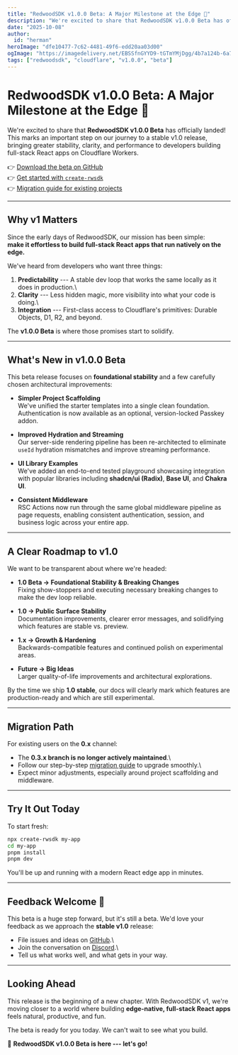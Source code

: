 ```yaml
---
title: "RedwoodSDK v1.0.0 Beta: A Major Milestone at the Edge 🚀"
description: "We're excited to share that RedwoodSDK v1.0.0 Beta has officially landed! This marks an important step on our journey to a stable v1.0 release."
date: "2025-10-08"
author:
  id: "herman"
heroImage: "dfe10477-7c62-4481-49f6-edd20aa03d00"
ogImage: "https://imagedelivery.net/EBSSfnGYYD9-tGTmYMjDgg/4b7a124b-6a74-4d9b-aade-b26871b30500/public"
tags: ["redwoodsdk", "cloudflare", "v1.0.0", "beta"]
---
```

# RedwoodSDK v1.0.0 Beta: A Major Milestone at the Edge 🚀

We're excited to share that **RedwoodSDK v1.0.0 Beta** has officially
landed! This marks an important step on our journey to a stable v1.0
release, bringing greater stability, clarity, and performance to
developers building full-stack React apps on Cloudflare Workers.

👉 [Download the beta on
GitHub](https://github.com/redwoodjs/sdk/releases/tag/v1.0.0-beta.2)\
👉 [Get started with
`create-rwsdk`](https://github.com/redwoodjs/create-rwsdk)\
👉 [Migration guide for existing
projects](https://docs.rwsdk.com/migrating)

------------------------------------------------------------------------

## Why v1 Matters

Since the early days of RedwoodSDK, our mission has been simple:\
**make it effortless to build full-stack React apps that run natively on
the edge.**

We've heard from developers who want three things:

1.  **Predictability** --- A stable dev loop that works the same locally
    as it does in production.\
2.  **Clarity** --- Less hidden magic, more visibility into what your
    code is doing.\
3.  **Integration** --- First-class access to Cloudflare's primitives:
    Durable Objects, D1, R2, and beyond.

The **v1.0.0 Beta** is where those promises start to solidify.

------------------------------------------------------------------------

## What's New in v1.0.0 Beta

This beta release focuses on **foundational stability** and a few
carefully chosen architectural improvements:

-   **Simpler Project Scaffolding**\
    We've unified the starter templates into a single clean foundation.
    Authentication is now available as an optional, version-locked
    Passkey addon.

-   **Improved Hydration and Streaming**\
    Our server-side rendering pipeline has been re-architected to
    eliminate `useId` hydration mismatches and improve streaming
    performance.

-   **UI Library Examples**\
    We've added an end-to-end tested playground showcasing integration
    with popular libraries including **shadcn/ui (Radix)**, **Base UI**,
    and **Chakra UI**.

-   **Consistent Middleware**\
    RSC Actions now run through the same global middleware pipeline as
    page requests, enabling consistent authentication, session, and
    business logic across your entire app.

------------------------------------------------------------------------

## A Clear Roadmap to v1.0

We want to be transparent about where we're headed:

-   **1.0 Beta → Foundational Stability & Breaking Changes**\
    Fixing show-stoppers and executing necessary breaking changes to
    make the dev loop reliable.

-   **1.0 → Public Surface Stability**\
    Documentation improvements, clearer error messages, and solidifying
    which features are stable vs. preview.

-   **1.x → Growth & Hardening**\
    Backwards-compatible features and continued polish on experimental
    areas.

-   **Future → Big Ideas**\
    Larger quality-of-life improvements and architectural explorations.

By the time we ship **1.0 stable**, our docs will clearly mark which
features are production-ready and which are still experimental.

------------------------------------------------------------------------

## Migration Path

For existing users on the **0.x** channel:

-   The **0.3.x branch is no longer actively maintained**.\
-   Follow our step-by-step [migration
    guide](https://docs.rwsdk.com/migrating) to upgrade smoothly.\
-   Expect minor adjustments, especially around project scaffolding and
    middleware.

------------------------------------------------------------------------

## Try It Out Today

To start fresh:

``` bash
npx create-rwsdk my-app
cd my-app
pnpm install
pnpm dev
```

You'll be up and running with a modern React edge app in minutes.

------------------------------------------------------------------------

## Feedback Welcome 🙌

This beta is a huge step forward, but it's still a beta. We'd love your
feedback as we approach the **stable v1.0** release:

-   File issues and ideas on
    [GitHub](https://github.com/redwoodjs/sdk).\
-   Join the conversation on [Discord](https://discord.gg/redwoodjs).\
-   Tell us what works well, and what gets in your way.

------------------------------------------------------------------------

## Looking Ahead

This release is the beginning of a new chapter. With RedwoodSDK v1,
we're moving closer to a world where building **edge-native, full-stack
React apps** feels natural, productive, and fun.

The beta is ready for you today. We can't wait to see what you build.

🚀 **RedwoodSDK v1.0.0 Beta is here --- let's go!**
